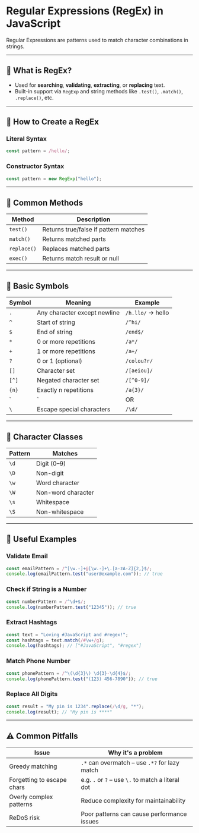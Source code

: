 
# Regular Expressions (RegEx) in JavaScript

Regular Expressions are patterns used to match character combinations in strings.

---

## 🔹 What is RegEx?

- Used for **searching**, **validating**, **extracting**, or **replacing** text.
- Built-in support via `RegExp` and string methods like `.test()`, `.match()`, `.replace()`, etc.

---

## 🔹 How to Create a RegEx

### Literal Syntax
```javascript
const pattern = /hello/;
```

### Constructor Syntax
```javascript
const pattern = new RegExp("hello");
```

---

## 🔹 Common Methods

| Method    | Description                          |
|-----------|--------------------------------------|
| `test()`  | Returns true/false if pattern matches |
| `match()` | Returns matched parts                |
| `replace()` | Replaces matched parts             |
| `exec()`  | Returns match result or null         |

---

## 🔹 Basic Symbols

| Symbol  | Meaning                         | Example             |
|---------|----------------------------------|---------------------|
| `.`     | Any character except newline     | `/h.llo/` → hello   |
| `^`     | Start of string                  | `/^hi/`             |
| `$`     | End of string                    | `/end$/`            |
| `*`     | 0 or more repetitions            | `/a*/`              |
| `+`     | 1 or more repetitions            | `/a+/`              |
| `?`     | 0 or 1 (optional)                | `/colou?r/`         |
| `[]`    | Character set                    | `/[aeiou]/`         |
| `[^]`   | Negated character set            | `/[^0-9]/`          |
| `{n}`   | Exactly n repetitions            | `/a{3}/`            |
| `|`     | OR                               | `/cat|dog/`         |
| `\`    | Escape special characters        | `/\d/`             |

---

## 🔹 Character Classes

| Pattern | Matches             |
|---------|---------------------|
| `\d`   | Digit (0–9)         |
| `\D`   | Non-digit           |
| `\w`   | Word character      |
| `\W`   | Non-word character  |
| `\s`   | Whitespace          |
| `\S`   | Non-whitespace      |

---

## 🔹 Useful Examples

### Validate Email
```javascript
const emailPattern = /^[\w.-]+@[\w.-]+\.[a-zA-Z]{2,}$/;
console.log(emailPattern.test("user@example.com")); // true
```

### Check if String is a Number
```javascript
const numberPattern = /^\d+$/;
console.log(numberPattern.test("12345")); // true
```

### Extract Hashtags
```javascript
const text = "Loving #JavaScript and #regex!";
const hashtags = text.match(/#\w+/g);
console.log(hashtags); // ["#JavaScript", "#regex"]
```

### Match Phone Number
```javascript
const phonePattern = /^\(\d{3}\) \d{3}-\d{4}$/;
console.log(phonePattern.test("(123) 456-7890")); // true
```

### Replace All Digits
```javascript
const result = "My pin is 1234".replace(/\d/g, "*");
console.log(result); // "My pin is ****"
```

---

## ⚠️ Common Pitfalls

| Issue                        | Why it's a problem                                |
|-----------------------------|---------------------------------------------------|
| Greedy matching             | `.*` can overmatch – use `.*?` for lazy match     |
| Forgetting to escape chars  | e.g. `.` or `?` – use `\.` to match a literal dot |
| Overly complex patterns     | Reduce complexity for maintainability             |
| ReDoS risk                  | Poor patterns can cause performance issues        |

